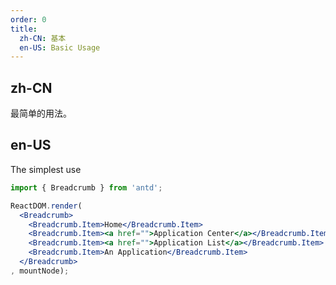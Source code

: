 ```yaml
---
order: 0
title:   
  zh-CN: 基本
  en-US: Basic Usage
---
```


## zh-CN

最简单的用法。

## en-US

The simplest use

````jsx
import { Breadcrumb } from 'antd';

ReactDOM.render(
  <Breadcrumb>
    <Breadcrumb.Item>Home</Breadcrumb.Item>
    <Breadcrumb.Item><a href="">Application Center</a></Breadcrumb.Item>
    <Breadcrumb.Item><a href="">Application List</a></Breadcrumb.Item>
    <Breadcrumb.Item>An Application</Breadcrumb.Item>
  </Breadcrumb>
, mountNode);
````
